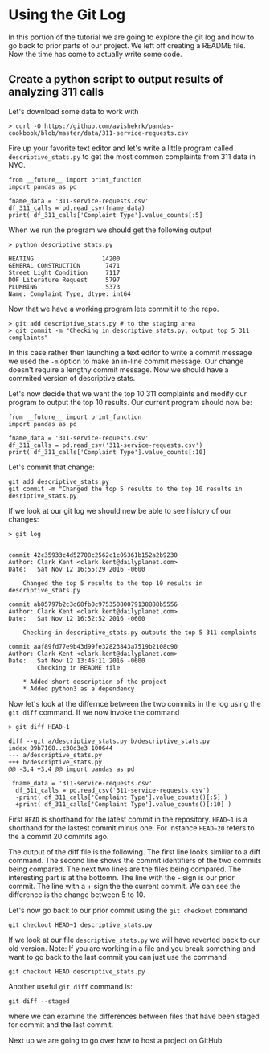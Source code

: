 # Using the Git Log 

In this portion of the tutorial we are going to explore the git log 
and how to go back to prior parts of our project. We left off creating 
a README file. Now the time has come to actually write some code. 

## Create a python script to output results of analyzing 311 calls


Let's download some data to work with
```
> curl -O https://github.com/avishekrk/pandas-cookbook/blob/master/data/311-service-requests.csv
```

Fire up your favorite text editor and let's write a little program
called `descriptive_stats.py` to get the most common complaints 
from 311 data in NYC. 

```
from __future__ import print_function
import pandas as pd

fname_data = '311-service-requests.csv'
df_311_calls = pd.read_csv(fname_data)
print( df_311_calls['Complaint Type'].value_counts[:5]
```

When we run the program we should get the following output
```
> python descriptive_stats.py

HEATING                   14200
GENERAL CONSTRUCTION       7471
Street Light Condition     7117
DOF Literature Request     5797
PLUMBING                   5373
Name: Complaint Type, dtype: int64
```
Now that we have a working program lets commit it to the repo.
```
> git add descriptive_stats.py # to the staging area
> git commit -m "Checking in descriptive_stats.py, output top 5 311 complaints"
```
In this case rather then launching a text editor to write a commit message we
used the `-m` option to make an in-line commit message. Our change doesn't
require a lengthy commit message. Now we should have a commited version of descriptive 
stats. 

Let's now decide that we want the top 10 311 complaints and modify our program
to output the top 10 results. Our current program should now be: 
```
from __future__ import print_function
import pandas as pd

fname_data = '311-service-requests.csv'
df_311_calls = pd.read_csv('311-service-requests.csv')
print( df_311_calls['Complaint Type'].value_counts[:10]
```
Let's commit that change:
```
git add descriptive_stats.py 
git commit -m "Changed the top 5 results to the top 10 results in desriptive_stats.py
```
If we look at our git log we should new be able to see history of our changes:
```
> git log 


commit 42c35933c4d52708c2562c1c05361b152a2b9230
Author: Clark Kent <clark.kent@dailyplanet.com>
Date:   Sat Nov 12 16:55:29 2016 -0600

    Changed the top 5 results to the top 10 results in descriptive_stats.py
    
commit ab85797b2c3d68fb0c97535080079138888b5556
Author: Clark Kent <clark.kent@dailyplanet.com>
Date:   Sat Nov 12 16:52:52 2016 -0600
    
    Checking-in descriptive_stats.py outputs the top 5 311 complaints
        
commit aaf89fd77e9b43d99fe32823843a7519b2108c90
Author: Clark Kent <clark.kent@dailyplanet.com>
Date:   Sat Nov 12 13:45:11 2016 -0600 
        Checking in README file

    * Added short description of the project
    * Added python3 as a dependency
```
Now let's look at the differnce between the two commits in the log
using the `git diff` command. 
If we now invoke the command
```
> git diff HEAD~1

diff --git a/descriptive_stats.py b/descriptive_stats.py
index 09b7168..c38d3e3 100644
--- a/descriptive_stats.py
+++ b/descriptive_stats.py
@@ -3,4 +3,4 @@ import pandas as pd

 fname_data = '311-service-requests.csv'
  df_311_calls = pd.read_csv('311-service-requests.csv')
  -print( df_311_calls['Complaint Type'].value_counts()[:5] )
  +print( df_311_calls['Complaint Type'].value_counts()[:10] )
```
First `HEAD` is shorthand for the latest commit in the repository. `HEAD~1` is 
a shorthand for the lastest commit minus one. For instance `HEAD~20` refers to the 
a commit 20 commits ago. 

The output of the diff file is the following. The first line looks similiar
to a diff command. The second line shows the commit identifiers of the two 
commits being compared. The next two lines are the files being compared. 
The interesting part is at the bottomn. The line with the - sign is our 
prior commit. The line with a + sign the the current commit. We can see
the difference is the change between 5 to 10. 

Let's now go back to our prior commit using the `git checkout` command
```
git checkout HEAD~1 descriptive_stats.py
```
If we look at our file `descriptive_stats.py` we will have reverted
back to our old version. Note: If you are working in a file and
you break something and want to go back to the last commit you can just
use the command
```
git checkout HEAD descriptive_stats.py
```

Another useful `git diff` command is: 
```
git diff --staged
```
where we can examine the differences between files that have been staged
for commit and the last commit. 

Next up we are going to go over how to host a project on GitHub. 
